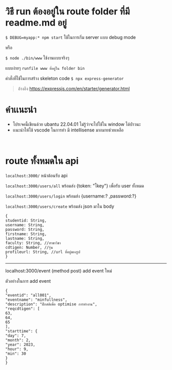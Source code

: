 # วิธี run ต้องอยู่ใน route folder ที่มี readme.md อยู่
`$ DEBUG=myapp:* npm start` ใช้ในการเริ่ม server เเบบ debug mode

หรือ

`$ node ./bin/www`  ใช้งานเเบบจริงๆ

เเบบง่ายๆ
`runfile www ที่อยู่ใน folder bin`

คำสั่งที่ใช้ในการสร้าง skeleton code `$ npx express-generator`
> อ้างอิง https://expressjs.com/en/starter/generator.html

# คำเเนะนำ
- โปรเจคนี้เขียนด้วย ubantu 22.04.01 ไม่รู้ว่าจะไปใช้ใน window ได้ป่าวนะ
- เเนะนำให้ใช้ vscode ในการทำ มี intellisense มากมายช่วยเหลือ



<br>

# route ทั้งหมดใน api 

`localhost:3000/` หน้าต้อนรับ api

`localhost:3000/users/all`  พร้อมส่ง {token: "โkey"} เพื่อรับ user ทั้งหมด

`localhost:3000/users/login` พร้อมส่ง {username:? ,password:?}

`localhost:3000/users/create` พร้อมส่ง json มาใน body

    {
    studentid: String,
    username: String,
    password: String,
    firstname: String,
    lastname: String,
    faculty: String, //สาขาวิชา
    cdtigen: Number, //รุ่น
    profileurl: String, //url ที่อยู่ของรูป
    }

-------------------


localhost:3000/event  (method post) add event ใหม่

ตัวอย่างในการ add event

    {
    "eventid": "all001",
    "eventname": "minfullness",
    "description": "ฝึกสติเพื่อ optimise การทำงาน",
    "reqcdtigen": [
    63,
    64,
    65
    ],
    "starttime": {
    "day": 7,
    "month": 2,
    "year": 2023,
    "hour": 9,
    "min": 30
    }
    }